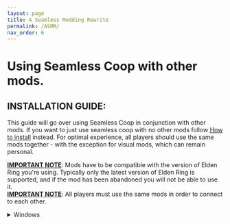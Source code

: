 ```yaml
---
layout: page
title: A Seamless Modding Rewrite
permalink: /ASMR/
nav_order: 6
---
```




# Using Seamless Coop with other mods.

## INSTALLATION GUIDE:  
This guide will go over using Seamless Coop in conjunction with other mods. If you want to just use seamless coop with no other mods follow [How to install](https://ersc-docs.github.io/how-to-install-and-update/) instead.
For optimal experience, all players should use the same mods together - with the exception for visual mods, which can remain personal.

 <u><b>IMPORTANT NOTE</b></u>: Mods have to be compatible with the version of Elden Ring you're using. Typically only the latest version of Elden Ring is supported, and if the mod has been abandoned you will not be able to use it.  
 <u><b>IMPORTANT NOTE</b></u>: All players must use the same mods in order to connect to each other.

<details markdown="block">
  <summary>Windows</summary>


> <b><u>NOTE</u></b>: This guide was written with file extensions **ENABLED**. If some file names do not match what you're seeing, please turn this setting on in File Explorer:  
> <a href="https://i.imgur.com/sBU3kWt.png"><img src="https://i.imgur.com/sBU3kWt.png" width="600"></a>
>
>
>
>
>
> A guide on how to setup Seamless Coop with ModEngine 2 + other mods. 
>
> **Required**
>
> You MUST launch Seamless Coop with either the launcher or ModEngine2. DLL injectors like Elden Mod Loader and Lazy Loader won't work.


## Files you need
Seamless Coop and ModEngine2.

Make sure that you have:
- [ModEngine2](https://github.com/soulsmods/ModEngine2/releases/latest)
- [Seamless Coop](https://www.nexusmods.com/eldenring/mods/510)

## Setup 


<details markdown="block">
  <summary>1. Where to put the files.</summary>

> 1.1 Extract `Mod Engine 2` using your prefered file archiver. Like [7zip](https://www.7-zip.org/download.html) as an example.
>
> ![image](https://github.com/ersc-docs/ersc-docs.github.io/assets/174225858/ef067a95-3968-4e70-8c7e-5fb42b88802d)
>
> 1.2 Rename the folder `ModEngine-2.1.0.0-win64` into `ME2`
>
> ![image](https://github.com/ersc-docs/ersc-docs.github.io/assets/174225858/5687de17-a960-4d45-b0e7-7251f8cc4107)
>
> 1.3 Place the `ME2` folder into your `Game` folder. 
>
> ![image](https://github.com/ersc-docs/ersc-docs.github.io/assets/174225858/5687de17-a960-4d45-b0e7-7251f8cc4107)

<details markdown="block">
  <summary>Where is my Game folder</summary>

> *Browser local files in steam.*
>
> 1. Open Steam
> 2. Right click `Elden Ring`
> 3. Go down to `Manage`
> 4. Click on `Browser local files`
> 
> ![image](https://github.com/ersc-docs/ersc-docs.github.io/assets/174225858/4ec7754c-956a-4699-b53f-e458deb91ad1)
>
> This will open your `Elden Ring` folder and inside it is the `Game` Folder. 
> 
> You can pin the `Game` folder to `Quick acces` by right clicking the `Game` folder -> `Pin to Quick acces`. Which will make it available in the left side of the file explorer under Quick acces.
>
> ![image](https://github.com/ersc-docs/ersc-docs.github.io/assets/174225858/50750f3b-2030-4248-ad9a-a225a44ab415)

</details>

> 1.4 Go back to where your `Seamless Co-op v1.x.x.zip` is located and extract it as well.
> 
> 1.5 Open the `Seamless Co-op v1.x.x` folder and inside you should see a `SeamlessCoop` folder and a `ersc_launcher.exe`
> 
> 1.6 Place the `SeamlessCoop` folder into the `ME2` folder that is in your `Game` folder.
>
> ![image](https://github.com/ersc-docs/ersc-docs.github.io/assets/174225858/e79276d1-956b-499d-8ea5-2296a8c663cf)
>
> 1.7 You can now delete the files unrelated to `Elden Ring` from the `ME2` Folder. They are `config_armoredcore6.toml`, `config_darksouls3.toml`, `launchmod_darksouls3.bat` and `launchmod_armoredcore6.bat`
>
> ![image](https://github.com/ersc-docs/ersc-docs.github.io/assets/174225858/ae2278af-4cce-4ee7-ad0c-8425a0a34774)

</details>

<details markdown="block">
  <summary>2. Set a Password and configure the ersc_settings.ini</summary>

> 2.1 Open your `SeamlessCoop` folder in your `ME2` folder. 
> 
> 2.2 Open the `ersc_settings.ini` file with text editor of choise.
> 
> 2.3 Change the settings to your/your groups liking and set a password.

```
[GAMEPLAY]

; Invaders are other players that will join your world uninvited and try to kill you and your party.  0=FALSE  1=TRUE
allow_invaders = 1

; Debuffs (Rot Essence) will be acquired when you die, and will only be cured when you sit at a bonfire.  0=FALSE  1=TRUE
death_debuffs = 1

; Spirit summons can aid you in multiplayer.  0=FALSE  1=TRUE
allow_summons = 1

; 0 = Normal | 1 = None | 2 = Display player ping | 3 = Display player soul level | 4 = Display player death count
overhead_player_display = 0


[SCALING]

; Amount of enemy health (%) per player for each enemy. (Default: 35 = 35% more enemy health per player)
enemy_health_scaling = 35

; Amount of enemy damage (%) per player for each enemy. (Default: 0 = 0% more enemy damage per player)
enemy_damage_scaling = 0

; Amount of enemy posture absorption (%) per player for each enemy. (Default: 15 = 15% more per player)
enemy_posture_scaling = 15

; Amount of boss health (%) per player for bosses. (Default: 100 = 100% more boss health per player)
boss_health_scaling = 100

; Amount of enemy damage (%) per player for bosses. (Default: 0 = 0% more enemy damage towards players, per player)
boss_damage_scaling = 0

; Amount of boss posture absorption (%) per player for bosses. (Default: 20 = 20% more boss posture per player)
boss_posture_scaling = 20

[PASSWORD]

; Session password
cooppassword = I Made A Password

[SAVE]

;Your save file extension (in the vanilla game this is .sl2). Use any alphanumeric characters (limit = 120)
save_file_extension = co2

[LANGUAGE]

;Leave this blank unless you want to load a custom locale file. The mod will default to your game language.
mod_language_override = 
```

> 2.4 When you are done `Save` the changes.
> 
> <b>Note:</b> Host's `ersc_settings.ini` determins the worlds `Scaling`, `Player Invasions`, `Rot` and `Spirit Summons`.
> 
> <b>Note2:</b> You need to set the password in this location, When you are using `Mod Engine 2` to launch the game.
> 
> <b>Optional</b> You can change the save file extension you use for a save depending on what mods you use.

```
[SAVE]

;Your save file extension (in the vanilla game this is .sl2). Use any alphanumeric characters (limit = 120)
save_file_extension = `co2`
```

> Change where it says `co2` into as an example `Moddedco2`, then make a copy of your `ER0000.co2` file and rename the copy into `ER0000.Moddedco2`. 
> This will separate Seamless Coop only saves and saves using other mods so you dont accidently open them up and lose a lot of modded items on those characters.

</details>

<details markdown="block">
  <summary>3. Setting up Mod Engine 2</summary>

> 3.1 Open your `ME2` folder. 
> 
> 3.2 Open the `config_eldenring.toml` with your prefered text editor.
> 
> 3.3 Copy and paste `external_dlls = [ "SeamlessCoop/ersc.dll" ]` into your `config_eldenring.toml` in the location shown below. 

```
# Global mod engine configuration
[modengine]
# If set to true the debug console will appear while the game is running
debug = false

# List of files that will be loaded into the game as DLL mods.
# Absolute paths to mods are supported but must use '\\' to separate path items. For example, if your mod is at E:\coolstuff\coolmod.dll, you must enter
# the path in the config as "E:\\coolstuff\\coolmod.dll".
# If there's no drive specifier (C:, D:, etc), the path is relative to where the launcher is located. For example, having the path as "mod.dll" will tell
# Mod Engine 2 to look for the directory mod inside the Mod Engine 2 directory with the launcher.
#
# Multiple mods must be separated with commas. For example if you have 3 mods, you will have something like the following:
# external_dlls = [ "coolmod.dll", "D:\\nicemods\\nicemod.dll", "sosofolder\sosomod.dll" ]
external_dlls = [ "SeamlessCoop/ersc.dll" ]

# Mod loader configuration
[extension.mod_loader]
enabled = true

# Not currently supported for Elden Ring
loose_params = false

# List of directories that contain modded files in order of prioritization. Inside each specified mod directory must have the game
# assets in Fromsoft's asset structure. I.e. if you mod parts/something.partsbnd.dcx, the modded version must be at mod/parts/something.partsbnd.dcx.
# Absolute paths to mods are supported but must use '\\' to separate path items. For example, if your mod is at E:\coolstuff\coolmod, you must enter
# the path in the config as "E:\\coolstuff\\coolmod".
# If there's no drive specifier (C:, D:, etc), the path is relative to where the launcher is located. For example, having the path as "mod" will tell
# modengine 2 to look for the directory mod inside the mod engine 2 directory with the launcher.
#
# Multiple mods must be separated with commas. For example if you have 3 mods, you will have something like the following:
# mods = [
#    { enabled = true, name = "coolmod", path = "mod1" },
#    { enabled = true, name = "nicemod", path = "mod2" },
#    { enabled = true, name = "sosomod", path = "mod3" }
# ]
# Note that modengine 2 currently has no way to resolve conflicting files including regulation.bin, and thus the mod with the highest priority
# will have the modded file be loaded in the case of conflict. Some support for merging of params and potentially other assets is considered for
# a future release.
mods = [
{ enabled = true, name = "default", path = "mod"}

]

# When enabled, scylly hide will be injected into the game. This allows for antidebug measures in the game to be bypassed so that you can attach
# debuggers such as Cheat Engine, x64dbg, windbg, etc to the game without as much trouble. If you're not reverse engineering the game, this option
# is probably not for you.
[extension.scylla_hide]
enabled = false
```

> 3.4 Save the changes.

</details>


<details markdown="block">
  <summary>4. Adding aditional mods.</summary>

<b><u> MAKE SURE TO READ THE DESCRIPTION AND/OR READ ME OF MODS YOU WANT TO USE </u></b> 

<details markdown="block">
  <summary>What is the difference between what's refered to as file based mods and .dll mods?</summary>

> `File based` mods are mods that would have to replace game file to function, which we get around by using `Mod Engein 2` to launch the game. 
> This means that if you are using 2 mods that are file based they may replace eachothers files which can and most likely will cause issues.
> 
> 
> `.dll` mods are mods that need to be injected into the game to function and would not replace game files.
</details>

<details markdown="block">
  <summary>How do I know if it's a file based mod or a .dll mod?</summary>

> `File based` mods are usually overhauls like Clever's moveset packs, Convergence and Elden Ring Reforged or something like a armor replacer but can also be simple edits to the `regulation.bin`. 
> Big overhauls will sometimes come bundled with `.dll` mods and `Mod Engine 2`.
> 
> `.dll` mods will generally speaking only have a .dll file, a config file aka a .ini file. The .ini file may be in a folder sometimes. The can also come with it's own .exe file like Seamless Coop.
> 
> You can `preview` what files a mod has on NexusMods before downloading by going to the mods `file` page and click on `Preview file contents`. 

</details>

<details markdown="block">
  <summary>My mod is a file based mod.</summary>

> <b>Will be using Clever's moveset modpack to demonstrate since it comes with no additional `.dll` mods or `Mod Engine 2`</b>
> 
> 1. Open the zip file you have downloaded with prefered file archiver. by selecting open archive or double left clicking.
> 
>![image](https://github.com/ersc-docs/ersc-docs.github.io/assets/174225858/b9ffedb1-c36f-4c47-b934-2f62d007c7df)
> 
> 2. Open your file exploerer and go to the `ME2` folder in your `Game` folder.
> 
> 3. Open the `mod` folder. Which should at this point be empty.
> 
> 4. Drag and drop the files from the mod into the `mod` folder.
> 
> ![image](https://github.com/ersc-docs/ersc-docs.github.io/assets/174225858/61b427ec-560a-49de-8657-3357f20cebe9)
> 
> 5. The mod is now installed.
> 
> <b><u>NOTE:</u></b> You can only have one `regulation.bin` mod at a time. Aka mods that come with a `regulation.bin` file.
> 
> <b><u>NOTE2:</u></b> Only you will see the texture and modle modifications you are using. If you are using `parts` mods like armor and weapon mods and you want it to be shown on the other players in your session when they wear this equipment.
> Make sure that the `parts` files in your `parts` folder come with a regular version and a `_l` version. (`l` is a lowercase `L`)
>
> ![image](https://github.com/ersc-docs/ersc-docs.github.io/assets/174225858/d436a59f-031e-46fa-b923-cb6067f729c9)
> 
> If they do not then make a copy and rename it.
> 
> Example:
> `wp_a_0120.partsbnd.dcx`'s copy would be renamed into `wp_a_0120_l.partsbnd.dcx`

</details>

<details markdown="block">
  <summary>My mod is a .dll mod.</summary>

> You can use `Mod Engine 2` or `Elden Ring Mod Loader` for `.ddl` mods.
> 
> Some `.dll` mods needs to be last in `Mod Engine 2` for them to work. Some will only work with `Elden Ring Mod Loader`.
> 
> <b>If the `.dll` mod you are using is giving a Error saying "Could not find signature!" try loading it last in `Mod Engine 2` or try using `Elden Ring Mod Loader` and making a load order in . It could also mean that the mod is outdated</b>

<details markdown="block">
<summary>Using `Mod Engine 2`</summary>

> 1. Download what ever .dll mod you want to use. I.ll be using the Posture bar mod as an example.
> 
> 2. Open the downloaded zip and navigate to where you see it's `.dll` file. 
> 
>![image](https://github.com/ersc-docs/ersc-docs.github.io/assets/174225858/1acd630c-6d23-4843-81e6-34630f528264)
> 
> 3. Go to your `ME2` folder in your `Game` folder.
> 
> 4. Make a new folder and name it into `dllMods`. (You can name the folder to whatever you want, if you do replace `ddMods` with what ever you named the folder into)
> 
>![image](https://github.com/ersc-docs/ersc-docs.github.io/assets/174225858/30b9991b-4d33-4797-a276-ac54d079468b)
> 
> 5. Drag and drop the `.dll` mods content into the `dllMods` folder.
> 
>![image](https://github.com/ersc-docs/ersc-docs.github.io/assets/174225858/10820f1a-17bc-4b19-8b0a-5bbae3132854)
> 
> 6. Go back into your `ME2` folder and open the `config_eldenring.toml`
> 
> 7. Add the `.dll` mods `.dll` file into the config where you added Seamless Coop in a previous step. Separate the `.dll` mods you are using with a `,`.

```
# Global mod engine configuration
[modengine]
# If set to true the debug console will appear while the game is running
debug = false

# List of files that will be loaded into the game as DLL mods.
# Absolute paths to mods are supported but must use '\\' to separate path items. For example, if your mod is at E:\coolstuff\coolmod.dll, you must enter
# the path in the config as "E:\\coolstuff\\coolmod.dll".
# If there's no drive specifier (C:, D:, etc), the path is relative to where the launcher is located. For example, having the path as "mod.dll" will tell
# Mod Engine 2 to look for the directory mod inside the Mod Engine 2 directory with the launcher.
#
# Multiple mods must be separated with commas. For example if you have 3 mods, you will have something like the following:
# external_dlls = [ "coolmod.dll", "D:\\nicemods\\nicemod.dll", "sosofolder\sosomod.dll" ]
<bexternal_dlls = ["SeamlessCoop/ersc.dll", "dllMods/PostureBarMod.dll"]

# Mod loader configuration
[extension.mod_loader]
enabled = true

# Not currently supported for Elden Ring
loose_params = false

# List of directories that contain modded files in order of prioritization. Inside each specified mod directory must have the game
# assets in Fromsoft's asset structure. I.e. if you mod parts/something.partsbnd.dcx, the modded version must be at mod/parts/something.partsbnd.dcx.
# Absolute paths to mods are supported but must use '\\' to separate path items. For example, if your mod is at E:\coolstuff\coolmod, you must enter
# the path in the config as "E:\\coolstuff\\coolmod".
# If there's no drive specifier (C:, D:, etc), the path is relative to where the launcher is located. For example, having the path as "mod" will tell
# Mod Engine 2 to look for the directory mod inside the Mod Engine 2 directory with the launcher.
#
# Multiple mods must be separated with commas. For example if you have 3 mods, you will have something like the following:
# mods = [
#    { enabled = true, name = "coolmod", path = "mod1" },
#    { enabled = true, name = "nicemod", path = "mod2" },
#    { enabled = true, name = "sosomod", path = "mod3" }
# ]
# Note that modengine 2 currently has no way to resolve conflicting files including regulation.bin, and thus the mod with the highest priority
# will have the modded file be loaded in the case of conflict. Some support for merging of params and potentially other assets is considered for
# a future release.
mods = [
{ enabled = true, name = "default", path = "mod" }
]

# When enabled, scylla hide will be injected into the game. This allows for antidebug measures in the game to be bypassed so that you can attach
# debuggers such as Cheat Engine, x64dbg, windbg, etc to the game without as much trouble. If you're not reverse engineering the game, this option
# is probably not for you.
[extension.scylla_hide]
enabled = false
```
> 
> 8. do the same for all `.dll` mods you want to use.
> 
> 9. Save the changes when you are done.

</details>

<details markdown="block">
  <summary>Using Mod Loader</summary>

> Some `.dll` mods may require `Elden Ring Mod Loader` to load properly.
> 
> <b>THIS WILL MAKE YOU UNABLE TO LAUNCH VANILLA ELDEN RING IN OFFLINE MODE. UNLESS YOU RENAME `dinput8.dll` INTO `_dinput8.dll`.
> 
> 1. Download [Elden Ring Mod Loader](https://www.nexusmods.com/eldenring/mods/117)
> 
> 2. Open the zip file you downloaded and drag and drop it's content into the `Game` folder. 
> 
>![image](https://github.com/ersc-docs/ersc-docs.github.io/assets/174225858/64a510d5-4695-4946-9dd9-74cb0a77dec5)
> 
> 3. Download whatever `.dll` mod you want to use. I.ll be using the Posture bar mod as an example.
> 
> 4. Open the zip and navigate to where you can see the `.dll` file. Then drag and drop it's content into the `mods` folder located in your `Game` folder. 
> 
>![image](https://github.com/ersc-docs/ersc-docs.github.io/assets/174225858/fe2bf108-3377-4337-b4e1-a77a108b5cdd)
> 
> 5. Go back into your `Game` folder
> 
> 6. Open `Elden Ring Mod Loader`'s `mod_loader_config.ini` file.
> 
> 7. Add the mods you have installed to your load order. Lowest number has highest load priority. Increase the load delay if some `.dll` mods fail to load properly.
> 

```
[modloader]
load_delay = 5000
show_terminal = 0

[loadorder]
PostureBarMod.dll.dll = 1
```

> 8. Save the changes when you are done.

</details>

</details>

<details markdown="block">
  <summary>I want to use a randomizer</summary>

> 1. Download [Elden Ring Item Randomizer]()
>
> 2. Open the zip file you downloaded with your prefered file archiver.
>
> 3. Drag and drop the `randomizer` folder into your `ME2` folder located in your `Game` folder.
>
> ![image](https://github.com/ersc-docs/ersc-docs.github.io/assets/174225858/6744e648-8425-4d3d-ba37-c5e0b81cf256)
>
> 4. Open the `randomizer` folder and run the `EldenRingRandomizer.exe`.
>
> ![image](https://github.com/ersc-docs/ersc-docs.github.io/assets/174225858/1077db6e-6c5f-4bea-80fd-fb15e4aa9853)
>
> 5. In the Randomizer window click on `Select game exe`
>
> ![image](https://github.com/ersc-docs/ersc-docs.github.io/assets/174225858/79ee827b-822c-4b02-997a-bdbdc5fb3763)
>
> 6. Navigate to your `Game` folder, select the `eldenring.exe` and press `Open`.
>
> ![image](https://github.com/ersc-docs/ersc-docs.github.io/assets/174225858/d2dac3bb-f90d-411b-b087-a7e3af1e65f4)
>
> 7. Change the settings to your likeing in the `Item Randomizer`, `Enemy Randomizer` and `Misc Options` tabs. 
>
> 8. If you want to use the Randomizer with other `file based` mods you can click on `Merge other mod`.
>
> <b>NOTE:</b> Trying to use Randomizers merge option with mods that make map edits can cause the randmizer to fail to randomize and spit out an error.
>
> 9. In the pop up select the option that suites your needs but easiest is to just click `Select mod directory to merge`.
>
> ![image](https://github.com/ersc-docs/ersc-docs.github.io/assets/174225858/405aee65-af84-4bad-8aa4-6b795b0497b6)
>
> 10. Navigate to the `ME2` folder and click on the `mod` folder and then click on `Select Folder`.
>
> ![image](https://github.com/ersc-docs/ersc-docs.github.io/assets/174225858/7f5186e7-d4d5-40e5-8914-cb4a3b419916)
>
> 11. When you feel happy with your options click `Randomize items and enemies` and wait for the randomizer to finish. If you uncheck a tab the `Randomize` button will reflect this.
>
> 
> 12. Uppon a succesful Randomization the Randomizer will say Done in green at the bottom.
>
> ![image](https://github.com/ersc-docs/ersc-docs.github.io/assets/174225858/7a68777a-b287-4f38-8f7e-e7bca17210ec)
>
> 13. Close the Randomizer window and go back into your `ME2` folder and open the `config_eldenring.toml`.
>
> 14. At the botton find the line `{ enabled = true, name = "default", path = "mod" }`
>
> 15. Add a `,` to the end of this line like so `{ enabled = true, name = "default", path = "mod" },`
>
> 16. Copy the line and paste it in the line below and change where it says `"mod"` into `"randomizer"`
>
> It should look like this.

```
# Note that modengine 2 currently has no way to resolve conflicting files including regulation.bin, and thus the mod with the highest priority
# will have the modded file be loaded in the case of conflict. Some support for merging of params and potentially other assets is considered for
# a future release.
mods = [
    { enabled = true, name = "default", path = "mod" },
    { enabled = true, name = "default", path = "randomizer" },
]

# When enabled, scylla hide will be injected into the game. This allows for antidebug measures in the game to be bypassed so that you can attach
# debuggers such as Cheat Engine, x64dbg, windbg, etc to the game without as much trouble. If you're not reverse engineering the game, this option
# is probably not for you.
[extension.scylla_hide]
enabled = false
```

> <b>NOTE:</b> If you do not want to use the randomizer anymore or just disable it for the moment you can add a `#` to the beginig of the line and `Mod Engine 2` will skip launching it    

![image](https://github.com/ersc-docs/ersc-docs.github.io/assets/174225858/f2920cb1-7f18-4b69-9d75-e5bd37b73770)

> 17. Save the changes.

</details>

</details>

<details markdown="block">
  <summary>5. Launching the game</summary>

> 5.1 Open your `ME2` folder located in your `Game` folder.
> 
> 5.2 Launch the game with the `launchmod_eldenring.bat`
>
> ![image](https://github.com/ersc-docs/ersc-docs.github.io/assets/174225858/9bd45726-c29e-478a-9e8e-b77dc64e62dd)

</details>




</details>


